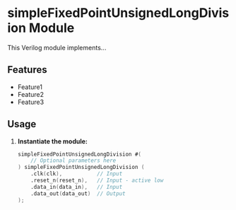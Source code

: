 # simpleFixedPointUnsignedLongDivision Module

This Verilog module implements...

## Features

* Feature1
* Feature2
* Feature3

## Usage

1. **Instantiate the module:**

   ```verilog
   simpleFixedPointUnsignedLongDivision #(
       // Optional parameters here 
   ) simpleFixedPointUnsignedLongDivision (
       .clk(clk),           // Input
       .reset_n(reset_n),   // Input - active low
       .data_in(data_in),   // Input
       .data_out(data_out)  // Output
   );